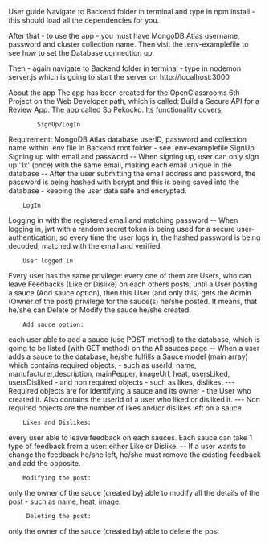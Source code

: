 
User guide
Navigate to Backend folder in terminal and type in npm install - this should load all the dependencies for you.

After that - to use the app - you must have MongoDB Atlas username, password and cluster collection name. Then visit the .env-examplefile to see how to set the Database connection up.

Then - again navigate to Backend folder in terminal - type in nodemon server.js which is going to start the server on http://localhost:3000


About the app
The app has been created for the OpenClassrooms 6th Project on the Web Developer path, which is called: Build a Secure API for a Review App. The app called So Pekocko. Its functionality covers:

            SignUp/LogIn

Requirement: MongoDB Atlas database userID, password and collection name within .env file in Backend root folder - see .env-examplefile
        SignUp
Signing up with email and password -- When signing up, user can only sign up '1x' (once) with the same email, making each email unique in the database -- After the user submitting the email address and password, the password is being hashed with bcrypt and this is being saved into the database - keeping the user data safe and encrypted.


        LogIn
Logging in with the registered email and matching password -- When logging in, jwt with a random secret token is being used for a secure user-authentication, so every time the user logs in, the hashed password is being decoded, matched with the email and verified.


        User logged in
Every user has the same privilege: every one of them are Users, who can leave Feedbacks (Like or Dislike) on each others posts, until a User posting a sauce (Add sauce option), then this User (and only this) gets the Admin (Owner of the post) privilege for the sauce(s) he/she posted. It means, that he/she can Delete or Modify the sauce he/she created.

        Add sauce option:
each user able to add a sauce (use POST method) to the database, which is going to be listed (with GET method) on the All sauces page -- When a user adds a sauce to the database, he/she fulfills a Sauce model (main array) which contains required objects, - such as userId, name, manufacturer,description, mainPepper, imageUrl, heat, usersLiked, usersDisliked - and non required objects - such as likes, dislikes. --- Required objects are for identifying a sauce and its owner - the User who created it. Also contains the userId of a user who liked or disliked it. --- Non required objects are the number of likes and/or dislikes left on a sauce.

        Likes and Dislikes: 
every user able to leave feedback on each sauces. Each sauce can take 1 type of feedback from a user: either Like or Dislike. -- If a user wants to change the feedback he/she left, he/she must remove the existing feedback and add the opposite.

        Modifying the post: 
only the owner of the sauce (created by) able to modify all the details of the post - such as name, heat, image.

         Deleting the post: 
only the owner of the sauce (created by) able to delete the post
